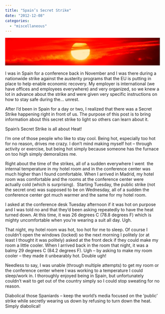 ```yaml
---
title: "Spain’s Secret Strike"
date: "2012-12-08"
categories: 
  - "miscellaneous"
---
```


[![The Sun](images/sun.png "The Sun")](http://www.thewargos.com/2012/12/spains-secret-strike/sun/)

I was in Spain for a conference back in November and I was there during a nationwide strike against the austerity programs that the EU is putting in place to help enable economic recovery. My employer is international (we have offices and employees everywhere) and very organized, so we knew a lot in advance about the strike and were given very specific instructions on how to stay safe during the… unrest.

After I’d been in Spain for a day or two, I realized that there was a Secret Strike happening right in front of us. The purpose of this post is to bring information about this secret strike to light so others can learn about it.

Spain’s Secret Strike is all about Heat!

I’m one of those people who like to stay cool. Being hot, especially too hot for no reason, drives me crazy. I don’t mind making myself hot – through activity or exercise, but being hot simply because someone has the furnace on too high simply demoralizes me.

Right about the time of the strikes, all of a sudden everywhere I went  the internal temperature in my hotel room and in the conference center was much higher than I found comfortable. When I arrived in Madrid, my hotel room was comfortable and the rooms at the conference center were actually cold (which is surprising).  Starting Tuesday, the public strike (not the secret one) was supposed to be on Wednesday, all of a sudden the conference center got much warmer and the same for my hotel room.

I asked at the conference desk Tuesday afternoon if it was hot on purpose and I was told no and that they’d been asking repeatedly to have the heat turned down. At this time, it was 26 degrees C (78.8 degrees F) which is mighty uncomfortable when you’re wearing a suit all day. Ugh.

That night, my hotel room was hot, too hot for me to sleep. Of course I couldn’t open the windows (locked) so the next morning I politely (or at least I thought it was politely) asked at the front deck if they could make my room a little cooler. When I arrived back in the room that night, it was a balmy 29 degrees C (84.2 degrees F). Ugh – by asking to make my room cooler – they made it unbearably hot. Double ugh!

Needless to say, I was unable (through multiple attempts) to get my room or the conference center where I was working to a temperature I could sleep/work in. I thoroughly enjoyed being in Spain, but unfortunately couldn’t wait to get out of the country simply so I could stop sweating for no reason.

Diabolical those Spaniards – keep the world’s media focused on the ‘public’ strike while secretly wearing us down by refusing to turn down the heat. Simply diabolical!
